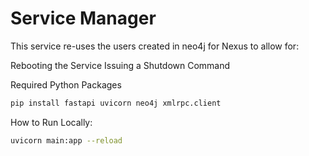 # Service Manager

This service re-uses the users created in neo4j for Nexus to allow for:

Rebooting the Service
Issuing a Shutdown Command


Required Python Packages
```bash
pip install fastapi uvicorn neo4j xmlrpc.client
```

How to Run Locally:
```bash
uvicorn main:app --reload
```